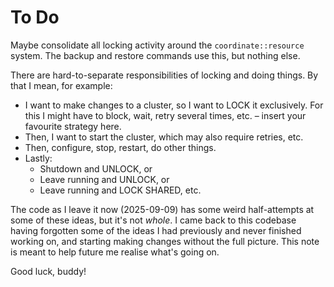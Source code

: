 # To Do

Maybe consolidate all locking activity around the `coordinate::resource` system.
The backup and restore commands use this, but nothing else.

There are hard-to-separate responsibilities of locking and doing things. By that
I mean, for example:

- I want to make changes to a cluster, so I want to LOCK it exclusively. For
  this I might have to block, wait, retry several times, etc. – insert your
  favourite strategy here.
- Then, I want to start the cluster, which may also require retries, etc.
- Then, configure, stop, restart, do other things.
- Lastly:
  - Shutdown and UNLOCK, or
  - Leave running and UNLOCK, or
  - Leave running and LOCK SHARED, etc.

The code as I leave it now (2025-09-09) has some weird half-attempts at some of
these ideas, but it's not _whole_. I came back to this codebase having forgotten
some of the ideas I had previously and never finished working on, and starting
making changes without the full picture. This note is meant to help future me
realise what's going on.

Good luck, buddy!
